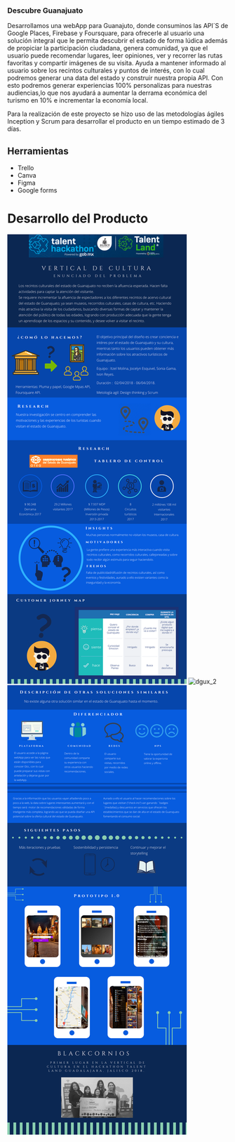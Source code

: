 ### Descubre Guanajuato

 Desarrollamos una webApp para Guanajuto, donde consuminos las API´S de Google Places, Firebase y Foursquare, para ofrecerle al usuario una solución integral que le permita descubrir el estado de forma lúdica además de propiciar la participación ciudadana, genera comunidad, ya que el usuario puede recomendar lugares, leer opiniones, ver y recorrer las rutas favoritas y compartir imágenes de su visita. Ayuda a mantener informado al usuario sobre los recintos culturales y puntos de interés, con lo cual podremos generar una data del estado y construir nuestra propia API. Con esto podremos generar experiencias 100% personalizas para nuestras audiencias,lo que nos ayudará a aumentar la derrama económica del turismo en 10% e incrementar la economía local.

Para la realización de este proyecto se hizo uso de las metodologías ágiles Inception y Scrum para desarrollar el producto en un tiempo estimado de 3 días.

## Herramientas
- Trello
- Canva
- Figma
- Google forms

# Desarrollo del Producto
![dgux_1](img/dg_ux_1.png)
![dgux_2](img/dg_ux_1_2.png)
![dgux_3](img/dg_ux_3.png)
